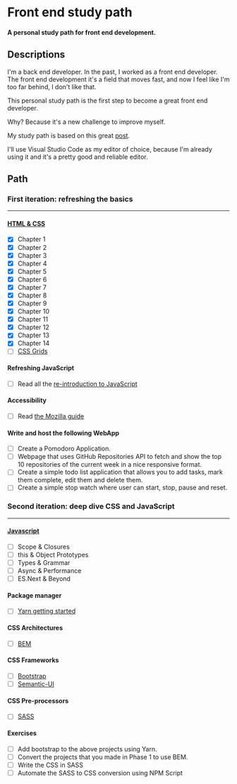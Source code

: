 # Front end study path
#### A personal study path for front end development.

## Descriptions

I'm a back end developer. In the past, I worked as a front end developer. The front end development it's a field that moves fast, and now I feel like I'm too far behind, I don't like that.

This personal study path is the first step to become a great front end developer.

Why? Because it's a new challenge to improve myself.

My study path is based on this great [post](https://medium.com/@kamranahmedse/modern-frontend-developer-in-2018-4c2072fa2b9c).

I'll use Visual Studio Code as my editor of choice, because I'm already using it and it's a pretty good and reliable editor.

## Path

### First iteration: refreshing the basics
-------------------------------------------

#### [HTML & CSS](https://internetingishard.com)
* [X] Chapter 1
* [X] Chapter 2
* [X] Chapter 3
* [X] Chapter 4
* [X] Chapter 5
* [X] Chapter 6
* [X] Chapter 7
* [X] Chapter 8
* [X] Chapter 9
* [X] Chapter 10
* [X] Chapter 11
* [X] Chapter 12
* [X] Chapter 13
* [X] Chapter 14
* [ ] [CSS Grids](https://developer.mozilla.org/en-US/docs/Learn/CSS/CSS_layout/Grids)

#### Refreshing JavaScript
* [ ] Read all the [re-introduction to JavaScript](https://developer.mozilla.org/en-US/docs/Web/JavaScript/A_re-introduction_to_JavaScript)

#### Accessibility
* [ ] Read [the Mozilla guide](https://developer.mozilla.org/en-US/docs/Learn/Accessibility)


#### Write and host the following WebApp
* [ ] Create a Pomodoro Application.
* [ ] Webpage that uses GitHub Repositories API to fetch and show the top 10 repositories of the current week in a nice responsive format.
* [ ] Create a simple todo list application that allows you to add tasks, mark them complete, edit them and delete them.
* [ ] Create a simple stop watch where user can start, stop, pause and reset.

### Second iteration: deep dive CSS and JavaScript
---------------------------------------------------

#### [Javascript](https://github.com/getify/You-Dont-Know-JS)
* [ ] Scope & Closures
* [ ] this & Object Prototypes
* [ ] Types & Grammar
* [ ] Async & Performance
* [ ] ES.Next & Beyond

#### Package manager
* [ ] [Yarn getting started](https://yarnpkg.com/lang/en/)

#### CSS Architectures
* [ ] [BEM](http://getbem.com/)

#### CSS Frameworks
* [ ] [Bootstrap](https://getbootstrap.com/)
* [ ] [Semantic-UI](https://semantic-ui.com/)

#### CSS Pre-processors
* [ ] [SASS](https://sass-lang.com/)

#### Exercises
* [ ] Add bootstrap to the above projects using Yarn.
* [ ] Convert the projects that you made in Phase 1 to use BEM.
* [ ] Write the CSS in SASS
* [ ] Automate the SASS to CSS conversion using NPM Script
